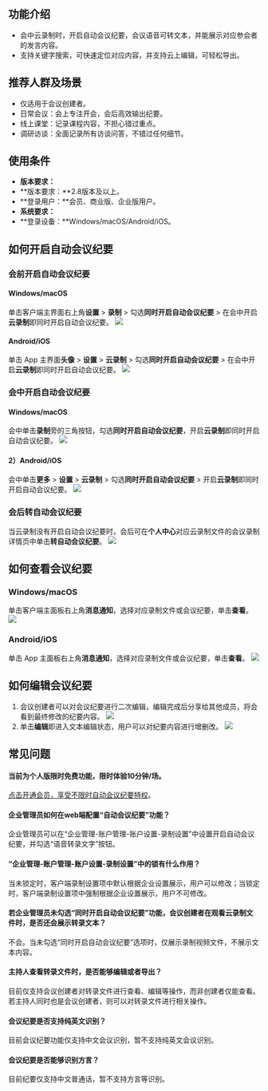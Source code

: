 ## 功能介绍
- 会中云录制时，开启自动会议纪要，会议语音可转文本，并能展示对应参会者的发言内容。
- 支持关键字搜索，可快速定位对应内容，并支持云上编辑，可轻松导出。


## 推荐人群及场景
- 仅适用于会议创建者。
- 日常会议：会上专注开会，会后高效输出纪要。
- 线上课堂：记录课程内容，不担心错过重点。
- 调研访谈：全面记录所有访谈问答，不错过任何细节。

## 使用条件
- **版本要求：**
 - **版本要求：**2.8版本及以上。
 - **登录用户：**会员、商业版、企业版用户。
- **系统要求：**
 - **登录设备：**Windows/macOS/Android/iOS。



## 如何开启自动会议纪要
### 会前开启自动会议纪要
#### Windows/macOS
单击客户端主界面右上角**设置** > **录制** > 勾选**同时开启自动会议纪要** > 在会中开启**云录制**即同时开启自动会议纪要。
![](https://qcloudimg.tencent-cloud.cn/raw/b1285ca6f95387fc1aa8ad4b54d8a129.png)

#### Android/iOS
单击 App 主界面**头像** > **设置** > **云录制** > 勾选**同时开启自动会议纪要** > 在会中开启**云录制**即同时开启自动会议纪要。
![](https://qcloudimg.tencent-cloud.cn/raw/a8ccce9b089837b1906d50a070cf024b.png)

### 会中开启自动会议纪要

#### Windows/macOS
会中单击**录制**旁的三角按钮，勾选**同时开启自动会议纪要**，开启**云录制**即同时开启自动会议纪要。
![](https://qcloudimg.tencent-cloud.cn/raw/b83b6a8925dbfc1106c7ff72541ec0c0.png)

#### 2）Android/iOS
会中单击**更多** > **设置** > **云录制** > 勾选**同时开启自动会议纪要** > 开启**云录制**即同时开启自动会议纪要。
![](https://qcloudimg.tencent-cloud.cn/raw/43b3cec780ee3d93dc96aaf9a2b9ee16.png)

### 会后转自动会议纪要
当云录制没有开启自动会议纪要时，会后可在**个人中心**对应云录制文件的会议录制详情页中单击**转自动会议纪要**。
![](https://qcloudimg.tencent-cloud.cn/raw/8f5b641e5f55f18fb431a11aa49a5b5a.png)

## 如何查看会议纪要

### Windows/macOS
单击客户端主面板右上角**消息通知**，选择对应录制文件或会议纪要，单击**查看**。
![](https://qcloudimg.tencent-cloud.cn/raw/60a216f57d9b206241adb0bd63660675.png)

### Android/iOS
单击 App 主面板右上角**消息通知**，选择对应录制文件或会议纪要，单击**查看**。
![](https://qcloudimg.tencent-cloud.cn/raw/91e98dae99026315cbc413dfcabbca2f.png)


## 如何编辑会议纪要
1. 会议创建者可以对会议纪要进行二次编辑，编辑完成后分享给其他成员，将会看到最终修改的纪要内容。
![](https://qcloudimg.tencent-cloud.cn/raw/72a6fb794964c328f7a981ebbe131258.png)
2. 单击**编辑**即进入文本编辑状态，用户可以对纪要内容进行增删改。
![](https://qcloudimg.tencent-cloud.cn/raw/05a6be3e9262f9be7411b7c07783f6f8.png)

## 常见问题

#### 当前为个人版限时免费功能，限时体验10分钟/场。
[点击开通会员，享受不限时自动会议纪要特权](https://meeting.tencent.com/buy.html?open-vip=1&mid=p.help.wz)。

#### 企业管理员如何在web端配置“自动会议纪要”功能？
企业管理员可以在“企业管理-账户管理-账户设置-录制设置”中设置开启自动会议纪要，并勾选“语音转录文字”按钮。

#### “企业管理-账户管理-账户设置-录制设置”中的锁有什么作用？
当未锁定时，客户端录制设置项中默认根据企业设置展示，用户可以修改；当锁定时，客户端录制设置项中强制根据企业设置展示，用户不可修改。

#### 若企业管理员未勾选“同时开启自动会议纪要”功能，会议创建者在观看云录制文件时，是否还会展示转录文本？
不会。当未勾选“同时开启自动会议纪要”选项时，仅展示录制视频文件，不展示文本内容。

#### 主持人查看转录文件时，是否能够编辑或者导出？
目前仅支持会议创建者对转录文件进行查看、编辑等操作，而非创建者仅能查看。若主持人同时也是会议创建者，则可以对转录文件进行相关操作。

#### 会议纪要是否支持纯英文识别？
目前会议纪要功能仅支持中文会议识别，暂不支持纯英文会议识别。

#### 会议纪要是否能够识别方言？
目前纪要仅支持中文普通话，暂不支持方言等识别。
